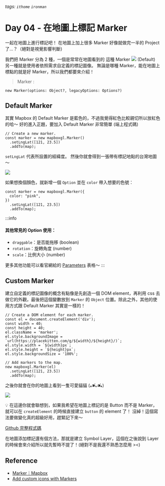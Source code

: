 ###### tags: `ithome` `ironman`
# Day 04 - 在地圖上標記 Marker

一起在地圖上進行標記吧！
在地圖上加上很多 Marker 好像就做完一半的 Project 了...？（絕對是視覺影響判斷)

我們把 Marker 分為 2 種，一個是常常在地圖看到的
這種 Marker ![](https://i.imgur.com/M6vVplT.png) (Default)
另一種就是使用者依照需求自定義的標記圖像。
無論是哪種 Marker，能在地圖上標點的就是好 Marker，所以我們都要來介紹！


> Marker :

```
new Marker(options: Object?, legacyOptions: Options?)
```

## Default Marker
其實 Mapbox 的 Default Marker 是藍色的，不過我覺得紅色比較親切所以放紅色的哈～
好的進入正題，要加入 Default Marker 非常簡單 (端上程式碼)

```jsx=
// Create a new marker.
const marker = new mapboxgl.Marker()
  .setLngLat([121, 23.5])
  .addTo(map);
```

`setLngLat` 代表所設置的經緯度。
然後你就會得到一張帶有標記地點的台灣地圖～

![](https://i.imgur.com/j3I4vJL.png)

如果想換個顏色，就新增一個 `Option` 並在 `color` 帶入想要的色號：

```jsx=
const marker = new mapboxgl.Marker({
  color: "pink",
})
  .setLngLat([121, 23.5])
  .addTo(map);
```

:::info
#### 其他常見的 Option 使用：
- `draggable`：是否能拖移 (boolean)
- `rotation`：旋轉角度 (number)
- `scale`：比例大小 (number)

更多其他功能可以看官網給的 [Parameters]([Marker](https://docs.mapbox.com/mapbox-gl-js/api/markers/#marker)) 表格～
:::

## Custom Marker
建立自定義的標記圖像的概念有點像是先創造一個 DOM element，再利用 css 去做它的外觀，最後把這個變數放到 `Marker` 的 `Object` 位置。除此之外，其他的使用方式跟 Default Marker 其實是一樣的！

```jsx=
// Create a DOM element for each marker.
const el = document.createElement('div');
const width = 40;
const height = 40;
el.className = 'marker';
el.style.backgroundImage = `url(https://placekitten.com/g/${width}/${height}/)`;
el.style.width = `${width}px`;
el.style.height = `${height}px`;
el.style.backgroundSize = '100%';

// Add markers to the map.
new mapboxgl.Marker(el)
  .setLngLat([121, 23.5])
  .addTo(map);
```

之後你就會在你的地圖上看到一隻可愛貓貓 (⁎⁍̴̛ᴗ⁍̴̛⁎)

![](https://i.imgur.com/L8SeE6u.png)

:bulb: 在這邊你就會聯想到，如果我希望在地圖上標記的是 Button 而不是 Marker，就可以在 `createElement` 的時候直接建立 `button` 的 element 了！
沒綽！這個寫法要做變化真的超級好用，趕緊記下來～

[Github 完整程式碼](https://github.com/no-ttt/ithome/tree/Marker)


在地圖添加標記還有個方法，那就是建立 Symbol Layer，這個在之後說到 Layer 的時候會來介紹所以就先暫時不提了！(絕對不是我還不熟悉怎麼用 ><)


## Reference
- [Marker｜Mapbox](https://docs.mapbox.com/mapbox-gl-js/api/markers/#marker)
- [Add custom icons with Markers](https://docs.mapbox.com/mapbox-gl-js/example/custom-marker-icons/)
